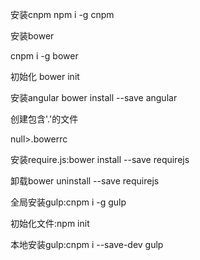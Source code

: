 安装cnpm  npm i -g cnpm

安装bower

cnpm i -g bower

初始化 bower init

安装angular bower install --save angular

创建包含'.'的文件

null>.bowerrc

安装require.js:bower install --save requirejs

卸载bower uninstall --save requirejs

全局安装gulp:cnpm i -g gulp

初始化文件:npm init

本地安装gulp:cnpm i --save-dev gulp